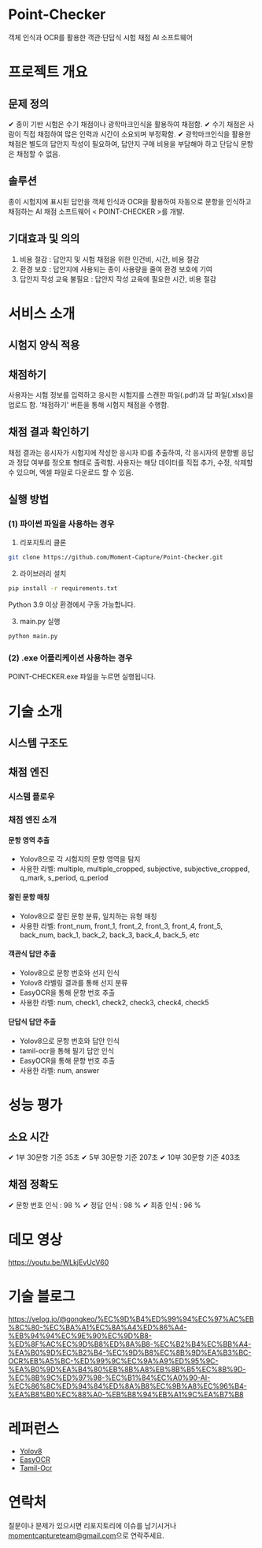 # Point-Checker
객체 인식과 OCR를 활용한 객관·단답식 시험 채점 AI 소프트웨어


# 프로젝트 개요
## 문제 정의
✔ 종이 기반 시험은 수기 채점이나 광학마크인식을 활용하여 채점함.
✔ 수기 채점은 사람이 직접 채점하여 많은 인력과 시간이 소요되며 부정확함.
✔ 광학마크인식을 활용한 채점은 별도의 답안지 작성이 필요하여, 답안지 구매 비용을 부담해야 하고 단답식 문항은 채점할 수 없음.

## 솔루션
종이 시험지에 표시된 답안을 객체 인식과 OCR을 활용하여 자동으로 문항을 인식하고 채점하는 AI 채점 소프트웨어 < POINT-CHECKER >를 개발.

## 기대효과 및 의의
1. 비용 절감 : 답안지 및 시험 채점을 위한 인건비, 시간, 비용 절감
2. 환경 보호 : 답안지에 사용되는 종이 사용량을 줄여 환경 보호에 기여
3. 답안지 작성 교육 불필요 : 답안지 작성 교육에 필요한 시간, 비용 절감


# 서비스 소개
## 시험지 양식 적용

## 채점하기

사용자는 시험 정보를 입력하고 응시한 시험지를 스캔한 파일(.pdf)과 답 파일(.xlsx)을 업로드 함. ‘채점하기' 버튼을 통해 시험지 채점을 수행함.

## 채점 결과 확인하기

채점 결과는 응시자가 시험지에 작성한 응시자 ID를 추출하여, 각 응시자의 문항별 응답과 정답 여부를 정오표 형태로 출력함. 사용자는 해당 데이터를 직접 추가, 수정, 삭제할 수 있으며, 엑셀 파일로 다운로드 할 수 있음.


## 실행 방법
### (1) 파이썬 파일을 사용하는 경우
1. 리포지토리 클론
```bash
git clone https://github.com/Moment-Capture/Point-Checker.git
```

2. 라이브러리 설치
```bash
pip install -r requirements.txt
```
Python 3.9 이상 환경에서 구동 가능합니다.

3. main.py 실행
```bash
python main.py
```

### (2) .exe 어플리케이션 사용하는 경우
POINT-CHECKER.exe 파일을 누르면 실행됩니다.

# 기술 소개
## 시스템 구조도


## 채점 엔진
### 시스템 플로우


### 채점 엔진 소개
#### 문항 영역 추출
- Yolov8으로 각 시험지의 문항 영역을 탐지
- 사용한 라벨: multiple, multiple_cropped, subjective, subjective_cropped, q_mark, s_period, q_period

#### 잘린 문항 매칭
- Yolov8으로 잘린 문항 분류, 일치하는 유형 매칭
- 사용한 라벨: front_num, front_1, front_2, front_3, front_4, front_5, back_num, back_1, back_2, back_3, back_4, back_5, etc

#### 객관식 답안 추출
- Yolov8으로 문항 번호와 선지 인식
- Yolov8 라벨링 결과를 통해 선지 분류
- EasyOCR을 통해 문항 번호 추출
- 사용한 라벨: num, check1, check2, check3, check4, check5

#### 단답식 답안 추출
- Yolov8으로 문항 번호와 답안 인식
- tamil-ocr을 통해 필기 답안 인식
- EasyOCR을 통해 문항 번호 추출
- 사용한 라벨: num, answer


# 성능 평가
## 소요 시간
✔ 1부 30문항 기준 35초
✔ 5부 30문항 기준 207초
✔ 10부 30문항 기준 403초

## 채점 정확도
✔ 문항 번호 인식 : 98 %
✔ 정답 인식 : 98 %
✔ 최종 인식 : 96 %


# 데모 영상
https://youtu.be/WLkjEvUcV60


# 기술 블로그
https://velog.io/@gongkeo/%EC%9D%B4%ED%99%94%EC%97%AC%EB%8C%80-%EC%BA%A1%EC%8A%A4%ED%86%A4-%EB%94%94%EC%9E%90%EC%9D%B8-%ED%8F%AC%EC%9D%B8%ED%8A%B8-%EC%B2%B4%EC%BB%A4-%EA%B0%9D%EC%B2%B4-%EC%9D%B8%EC%8B%9D%EA%B3%BC-OCR%EB%A5%BC-%ED%99%9C%EC%9A%A9%ED%95%9C-%EA%B0%9D%EA%B4%80%EB%8B%A8%EB%8B%B5%EC%8B%9D-%EC%8B%9C%ED%97%98-%EC%B1%84%EC%A0%90-AI-%EC%86%8C%ED%94%84%ED%8A%B8%EC%9B%A8%EC%96%B4-%EA%B8%B0%EC%88%A0-%EB%B8%94%EB%A1%9C%EA%B7%B8


# 레퍼런스
- [Yolov8](https://github.com/ultralytics/yolov8)
- [EasyOCR](https://github.com/JaidedAI/EasyOCR)
- [Tamil-Ocr](https://github.com/tamil-ocr/tamil-ocr)


# 연락처

질문이나 문제가 있으시면 리포지토리에 이슈를 남기시거나 [momentcaptureteam@gmail.com](mailto:momentcaptureteam@gmail.com)으로 연락주세요.